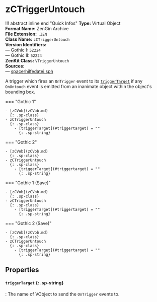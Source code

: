 # zCTriggerUntouch

!!! abstract inline end "Quick Infos"
    **Type:** Virtual Object<br/>
    **Format Name:** ZenGin Archive<br/>
    **File Extension:** `.ZEN`<br/>
    **Class Name:** `zCTriggerUntouch`<br/>
    **Version Identifiers:**<br />
    — Gothic I: `52224`<br/>
    — Gothic II: `52224`<br/>
    **ZenKit Class:** `VTriggerUntouch`<br/>
    **Sources:**<br/>
    — [spacerhilfedatei.sph](https://wiki.worldofgothic.de/doku.php?id=spacer:hilfedatei)

A trigger which fires an `OnTrigger` event to its [`triggerTarget`](#triggertarget) if any `OnUntouch` event is emitted
from an inanimate object within the object's bounding box.

=== "Gothic 1"

    - [zCVob](zCVob.md)
      {: .sp-class}
    - zCTriggerUntouch
      {: .sp-class}
        - [triggerTarget](#triggertarget) = ""
          {: .sp-string}

=== "Gothic 2"

    - [zCVob](zCVob.md)
      {: .sp-class}
    - zCTriggerUntouch
      {: .sp-class}
        - [triggerTarget](#triggertarget) = ""
          {: .sp-string}

=== "Gothic 1 (Save)"

    - [zCVob](zCVob.md)
      {: .sp-class}
    - zCTriggerUntouch
      {: .sp-class}
        - [triggerTarget](#triggertarget) = ""
          {: .sp-string}

=== "Gothic 2 (Save)"

    - [zCVob](zCVob.md)
      {: .sp-class}
    - zCTriggerUntouch
      {: .sp-class}
        - [triggerTarget](#triggertarget) = ""
          {: .sp-string}

## Properties

#### `triggerTarget` {: .sp-string}

:   The name of VObject to send the `OnTrigger` events to.
